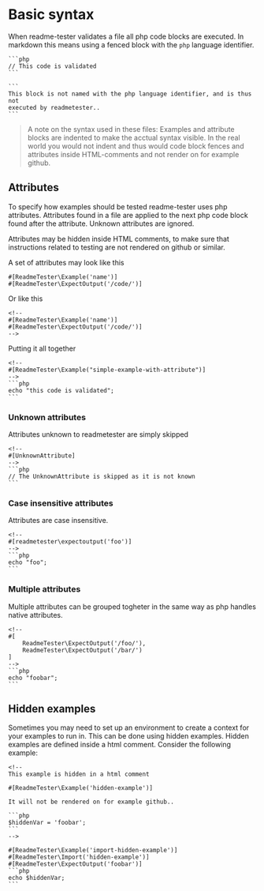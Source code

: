# Basic syntax

When readme-tester validates a file all php code blocks are executed. In
markdown this means using a fenced block with the `php` language
identifier.

    ```php
    // This code is validated
    ```

    ```
    This block is not named with the php language identifier, and is thus not
    executed by readmetester..
    ```

> A note on the syntax used in these files: Examples and attribute blocks are
> indented to make the acctual syntax visible. In the real world you would
> not indent and thus would code block fences and attributes inside
> HTML-comments and not render on for example github.

## Attributes

To specify how examples should be tested readme-tester uses php attributes.
Attributes found in a file are applied to the next php code block found after
the attribute. Unknown attributes are ignored.

Attributes may be hidden inside HTML comments, to make sure that instructions
related to testing are not rendered on github or similar.

A set of attributes may look like this

```
#[ReadmeTester\Example('name')]
#[ReadmeTester\ExpectOutput('/code/')]
```

Or like this

```
<!--
#[ReadmeTester\Example('name')]
#[ReadmeTester\ExpectOutput('/code/')]
-->
```

Putting it all together


    <!--
    #[ReadmeTester\Example("simple-example-with-attribute")]
    -->
    ```php
    echo "this code is validated";
    ```

### Unknown attributes

Attributes unknown to readmetester are simply skipped

    <!--
    #[UnknownAttribute]
    -->
    ```php
    // The UnknownAttribute is skipped as it is not known
    ```

### Case insensitive attributes

Attributes are case insensitive.

    <!--
    #[readmetester\expectoutput('foo')]
    -->
    ```php
    echo "foo";
    ```

### Multiple attributes

Multiple attributes can be grouped togheter in the same way as php handles
native attributes.

    <!--
    #[
        ReadmeTester\ExpectOutput('/foo/'),
        ReadmeTester\ExpectOutput('/bar/')
    ]
    -->
    ```php
    echo "foobar";
    ```

## Hidden examples

Sometimes you may need to set up an environment to create a context for your
examples to run in. This can be done using hidden examples. Hidden examples are
defined inside a html comment. Consider the following example:


    <!--
    This example is hidden in a html comment

    #[ReadmeTester\Example('hidden-example')]

    It will not be rendered on for example github..

    ```php
    $hiddenVar = 'foobar';
    ```
    -->

    #[ReadmeTester\Example('import-hidden-example')]
    #[ReadmeTester\Import('hidden-example')]
    #[ReadmeTester\ExpectOutput('foobar')]
    ```php
    echo $hiddenVar;
    ```

